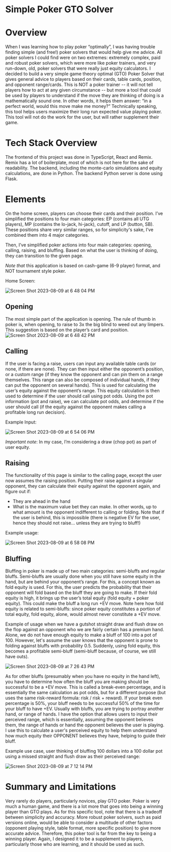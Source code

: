 # Simple Poker GTO Solver

# Overview

When I was learning how to play poker “optimally”, I was having trouble finding simple (and free!) poker solvers that would help give me advice. All poker solvers I could find were on two extremes: extremely complex, paid and robust poker solvers, which were more like poker trainers, and very run-down, old, poker solvers that were really just equity calculators. I decided to build a very simple game theory optimal (GTO) Poker Solver that gives general advice to players based on their cards, table cards, position, and opponent range/cards. This is NOT a poker trainer -- it will not tell players how to act at any given circumstance -- but more a tool that could be used by players to understand if the move they are thinking of doing is a mathematically sound one. In other words, it helps them answer: “in a perfect world, would this move make me money?” Technically speaking, this tool helps users maximize their long run expected value playing poker. This tool will not do the work for the user, but will rather supplement their game.

# Tech Stack Overview

The frontend of this project was done in TypeScript, React and Remix. Remix has a lot of boilerplate, most of which is not here for the sake of readability. The backend, including the monte-carlo simulations and equity calculations, are done in Python. The backend Python server is done using Flask. 

# Elements

On the home screen, players can choose their cards and their position. I’ve simplified the positions to four main categories: EP (contains all UTG players), MP (contains the lo-jack, hi-jack), cutoff, and LP (button, SB). These positions share very similar ranges, so for simplicity's sake, I’ve combined them into 4 major categories.

Then, I’ve simplified poker actions into four main categories: opening, calling, raising, and bluffing. Based on what the user is thinking of doing, they can transition to the given page. 

*Note that* this application is based on cash-game (6-9 player) format, and NOT tournament style poker.

Home Screen:

![Screen Shot 2023-08-09 at 6 48 04 PM](https://github.com/munteanue1234/pokergtosolver/assets/90631000/e36a033a-5bdf-40ac-8abc-50d696a7deb5)

## Opening

The most simple part of the application is opening. The rule of thumb in poker is, when opening, to raise to 3x the big blind to weed out any limpers. This suggestion is based on the player’s card and position.
![Screen Shot 2023-08-09 at 6 48 42 PM](https://github.com/munteanue1234/pokergtosolver/assets/90631000/acdbdeb4-c285-41d4-ae30-28cc58f140a4)

## Calling

If the user is facing a raise, users can input any available table cards (or none, if there are none). They can then input either the opponent’s position, or a custom range (if they know the opponent and can pin them on a range themselves. This range can also be composed of individual hands, if they can put the opponent on several hands). This is used for calculating the user’s equity against the opponent’s range. This equity calculation is then used to determine if the user should call using pot odds. Using the pot information (pot and raise), we can calculate pot odds, and determine if the user should call (if the equity against the opponent makes calling a profitable long run decision).

Example Input:

![Screen Shot 2023-08-09 at 6 54 06 PM](https://github.com/munteanue1234/pokergtosolver/assets/90631000/a2cb3255-ed05-4535-a348-4cda5e1d1f31)

*Important note*: In my case, I’m considering a draw (chop pot) as part of user equity.

## Raising

The functionality of this page is similar to the calling page, except the user now assumes the raising position. Putting their raise against a singular opponent, they can calculate their equity against the opponent again, and figure out if:
- They are ahead in the hand
- What is the maximum value bet they can make. In other words, up to what amount is the opponent indifferent to calling or folding.  Note that if the user is behind, this is impossible (there is negative EV for the user, hence they should not raise… unless they are trying to bluff!)

Example usage:

![Screen Shot 2023-08-09 at 6 58 08 PM](https://github.com/munteanue1234/pokergtosolver/assets/90631000/4ab9cfb3-03a1-45ea-af1a-1b48c7c3a831)


## Bluffing

Bluffing in poker is made up of two main categories: semi-bluffs and regular bluffs. Semi-bluffs are usually done when you still have some equity in the hand, but are behind your opponent’s range. For this, a concept known as fold equity is used. For this, the user predicts the probability that their opponent will fold based on the bluff they are going to make. If their fold equity is high, it brings up the user’s total equity (fold equity + poker equity). This could make the bluff a long run +EV move. Note here how fold equity is related to semi-bluffs: since poker equity constitutes a portion of total equity, fold equity, alone, would almost never constitute a +EV move.

Example of usage when we have a gutshot straight draw and flush draw on the flop against an opponent who we are fairly certain has a premium hand. Alone, we do not have enough equity to make a bluff of 100 into a pot of 100. However, let's assume the user knows that the opponent is prone to folding against bluffs with probability 0.5. Suddenly, using fold equity, this becomes a profitable semi-bluff (semi-bluff because, of course, we still have outs).

![Screen Shot 2023-08-09 at 7 26 43 PM](https://github.com/munteanue1234/pokergtosolver/assets/90631000/9c5be122-4040-4fc2-a9a0-1aa9036009f3)

As for other bluffs (presumably when you have no equity in the hand left), you have to determine how often the bluff you are making should be successful to be a +EV move. This is called a break-even percentage, and is essentially the same calculation as pot odds, but for a different purpose (but uses the same risk-reward formula: risk / risk + reward). If your break even percentage is 50%, your bluff needs to be successful 50% of the time for your bluff to have +EV. Usually with bluffs, you are trying to portray another hand, or range of hands. I have the option that allows users to input their perceived range, which is essentially, assuming the opponent believes them, the range of hands or hand the opponent believes the user is playing. I use this to calculate a user's perceived equity to help them understand how much equity their OPPONENT believes they have, helping to guide their bluff.

Example use case, user thinking of bluffing 100 dollars into a 100 dollar pot using a missed straight and flush draw as their perceived range:

![Screen Shot 2023-08-09 at 7 12 14 PM](https://github.com/munteanue1234/pokergtosolver/assets/90631000/3d997dcc-22b7-4e3d-a73c-ad5bc7f4d3a7)


# Summary and Limitations

Very rarely do players, particularly novices, play GTO poker. Poker is very much a human game, and there is a lot more that goes into being a winning player than GTO plays. As for this specific tool, note that there is a tradeoff between simplicity and accuracy. More robust poker solvers, such as paid versions online, would be able to consider a multitude of other factors (opponent playing style, table format, more specific position) to give more accurate advice. Therefore, this poker tool is far from the key to being a winning player. Again, I designed it to be a supplement to players, particularly those who are learning, and it should be used as such.
